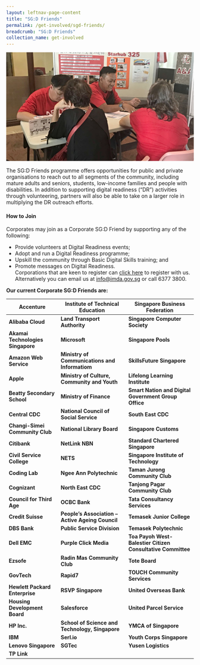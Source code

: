 ```yaml
---
layout: leftnav-page-content
title: "SG:D Friends"
permalink: /get-involved/sgd-friends/
breadcrumb: "SG:D Friends"
collection_name: get-involved
---
```


![image](/images/get-involved/sgd-friends/sgd-friends-v1.jpg)

The SG:D Friends programme offers opportunities for public and private organisations to reach out to all segments of the community, including mature adults and seniors, students, low-income families and people with disabilities. In addition to supporting digital readiness (“DR”) activities through volunteering, partners will also be able to take on a larger role in multiplying the DR outreach efforts.<br>

#### How to Join<br>

Corporates may join as a Corporate SG:D Friend by supporting any of the following:<br>
* Provide volunteers at Digital Readiness events;<br>
* Adopt and run a Digital Readiness programme;<br>
* Upskill the community through Basic Digital Skills training; and<br>
* Promote messages on Digital Readiness.<br>
Corporations that are keen to register can [click here](https://form.gov.sg/#!/5cc027ad60a39400109aed41) to register with us. Alternatively you can email us at <info@imda.gov.sg> or call 6377 3800.

**Our current Corporate SG:D Friends are:**

| Accenture | Institute of Technical Education | Singapore Business Federation |
| -- | -- | -- |
| **Alibaba Cloud** |  **Land Transport Authority** | **Singapore Computer Society** |
| **Akamai Technologies Singapore** | **Microsoft** | **Singapore Pools** |
| **Amazon Web Service** | **Ministry of Communications and Informatiom** | **SkillsFuture Singapore** |
| **Apple** | **Ministry of Culture, Community and Youth** | **Lifelong Learning Institute** |
| **Beatty Secondary School** | **Ministry of Finance** | **Smart Nation and Digital Government Group Office** |
| **Central CDC** | **National Council of Social Service** | **South East CDC** |
| **Changi-Simei Community Club** | **National Library Board** | **Singapore Customs** |
| **Citibank** | **NetLink NBN**  | **Standard Chartered Singapore** |
| **Civil Service College** | **NETS** | **Singapore Institute of Technology** |
| **Coding Lab** | **Ngee Ann Polytechnic** | **Taman Jurong Community Club** |
| **Cognizant** | **North East CDC** | **Tanjong Pagar Community Club** |
| **Council for Third Age** | **OCBC Bank**  | **Tata Consultancy Services** |
| **Credit Suisse** | **People’s Association – Active Ageing Council**  | **Temasek Junior College** |
| **DBS Bank** | **Public Service Division** | **Temasek Polytechnic** |
| **Dell EMC** | **Purple Click Media** | **Toa Payoh West-Balestier Citizen Consultative Committee** |
| **Ezsofe** | **Radin Mas Community Club**  | **Tote Board**  |
| **GovTech** | **Rapid7** | **TOUCH Community Services** |
| **Hewlett Packard Enterprise** | **RSVP Singapore**  | **United Overseas Bank** |
| **Housing Development Board** | **Salesforce** | **United Parcel Service** |
| **HP Inc.** | **School of Science and Technology, Singapore** | **YMCA of Singapore** |
| **IBM** | **Serl.io** | **Youth Corps Singapore**  |
| **Lenovo Singapore** | **SGTec** | **Yusen Logistics**  |
| **TP Link** |

